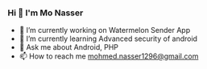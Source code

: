 ### Hi 👋 I'm Mo Nasser

- 🔭 I’m currently working on Watermelon Sender App
- 🌱 I’m currently learning Advanced security of android
- 💬 Ask me about Android, PHP
- 📫 How to reach me mohmed.nasser1296@gmail.com
<!-- - 📄 Know about my experiences ... -->

<!--
**i-nasser/i-nasser** is a ✨ _special_ ✨ repository because its `README.md` (this file) appears on your GitHub profile.

Here are some ideas to get you started:

- 🔭 I’m currently working on ...
- 🌱 I’m currently learning ...
- 👯 I’m looking to collaborate on ...
- 🤔 I’m looking for help with ...
- 💬 Ask me about ...
- 📫 How to reach me: ...
- 😄 Pronouns: ...
- ⚡ Fun fact: ...
-->
